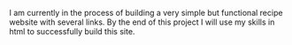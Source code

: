 I am currently in the process of building a very simple but functional recipe website with several links. By the end of this project I will use my skills in html to successfully build this site.
